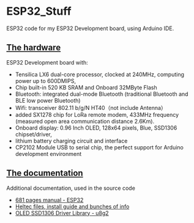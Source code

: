 # ESP32_Stuff
ESP32 code for my ESP32 Development board, using Arduino IDE.

## [The hardware](https://www.aliexpress.com/item/32842293108.html?spm=a2g0s.9042311.0.0.27424c4dVgt86e)
ESP32 Development board with:
- Tensilica LX6 dual-core processor, clocked at 240MHz, computing power up to 600DMIPS,
- Chip built-in 520 KB SRAM and Onboard 32MByte Flash
- Bluetooth: integrated dual-mode Bluetooth (traditional Bluetooth and BLE low power Bluetooth)
- Wifi: transceiver 802.11 b/g/N HT40（not include Antenna）
- added SX1278 chip for LoRa remote modem, 433MHz frequency (measured open area communication distance 2.6Km).
- Onboard display: 0.96 Inch OLED, 128x64 pixels, Blue, SSD1306 chipset/driver,
- lithium battery charging circuit and interface
- CP2102 Module USB to serial chip, the perfect support for Arduino development environment


## [The documentation](https://www.amazon.com/gp/product/B07DKD79Y9/ref=od_aui_detailpages02?ie=UTF8&psc=1)
Additional documentation, used in the source code
- [681 pages manual - ESP32](https://www.espressif.com/sites/default/files/documentation/esp32_technical_reference_manual_en.pdf)
- [Heltec files, install guide and bunches of info](https://github.com/Heltec-Aaron-Lee/WiFi_Kit_series)
- [OLED SSD1306 Driver Library - u8g2](https://github.com/olikraus/u8g2)
